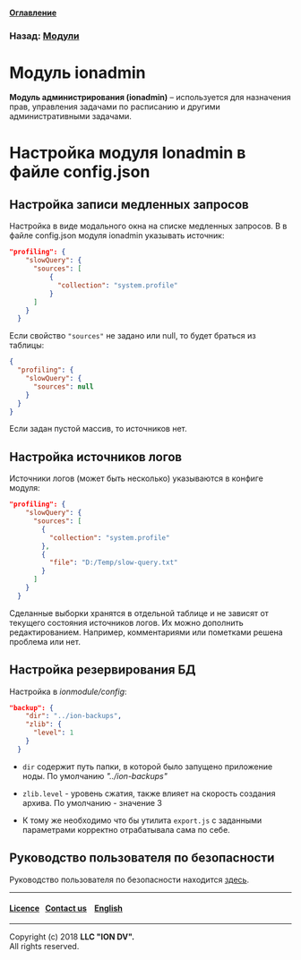 #### [Оглавление](/docs/ru/index.md)

### Назад: [Модули](modules.md)

# Модуль ionadmin

**Модуль администрирования (ionadmin)** – используется для назначения прав, управления задачами по расписанию и другими административными задачами.

# Настройка модуля Ionadmin в файле config.json 

## Настройка записи медленных запросов

Настройка в виде модального окна на списке медленных запросов.
В в файле config.json модуля ionadmin указывать источник:

```json
"profiling": {
    "slowQuery": {
      "sources": [
          {
            "collection": "system.profile"
          }
      ]
    }
  }
```

Если свойство `"sources"` не задано или null, то будет браться из таблицы:

```json
{ 
  "profiling": {
    "slowQuery": {
      "sources": null
    }
  }
}
```

Если задан пустой массив, то источников нет.

## Настройка источников логов

Источники логов (может быть несколько) указываются в конфиге модуля:

```json
"profiling": {
    "slowQuery": {
      "sources": [
        {
          "collection": "system.profile"
        },
        {
          "file": "D:/Temp/slow-query.txt"
        }
      ]
    }
  }
```
Сделанные выборки хранятся в отдельной таблице и не зависят от текущего состояния источников логов. Их можно дополнить редактированием. Например, комментариями или пометками решена проблема или нет.

## Настройка резервирования БД

Настройка в *ionmodule/config*:
```json
"backup": {
    "dir": "../ion-backups",
    "zlib": {
      "level": 1
    }
  }
```
* `dir` содержит путь папки, в которой было запущено приложение ноды. По умолчанию *"../ion-backups"*

* `zlib.level` - уровень сжатия, также влияет на скорость создания архива. По умолчанию - значение 3

* К тому же необходимо что бы утилита `export.js` с заданными параметрами корректно отрабатывала сама по себе.

## Руководство пользователя по безопасности

Руководство пользователя по безопасности находится [здесь](admin_security.md).

--------------------------------------------------------------------------  


 #### [Licence](/LICENSE)&ensp;  [Contact us](https://iondv.com/portal/contacts) &ensp;  [English](/docs/en/3_modules_description/admin.md) &ensp;
<div><img src="https://mc.iondv.com/watch/local/docs/framework" style="position:absolute; left:-9999px;" height=1 width=1 alt="iondv metrics"></div>         



--------------------------------------------------------------------------  

Copyright (c) 2018 **LLC "ION DV".**   
All rights reserved. 

